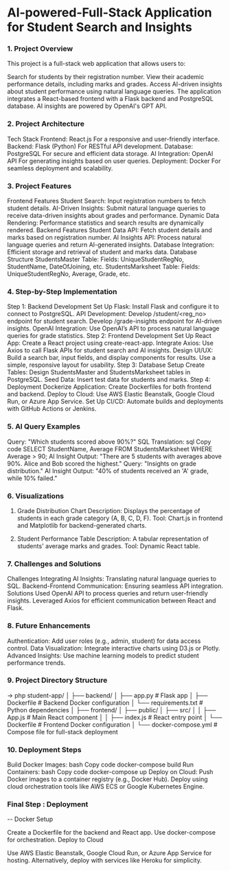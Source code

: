 # AI-powered-Full-Stack Application for Student Search and Insights


### 1. Project Overview
This project is a full-stack web application that allows users to:

Search for students by their registration number.
View their academic performance details, including marks and grades.
Access AI-driven insights about student performance using natural language queries.
The application integrates a React-based frontend with a Flask backend and PostgreSQL database. AI insights are powered by OpenAI's GPT API.

### 2. Project Architecture
Tech Stack
Frontend: React.js
For a responsive and user-friendly interface.
Backend: Flask (Python)
For RESTful API development.
Database: PostgreSQL
For secure and efficient data storage.
AI Integration: OpenAI API
For generating insights based on user queries.
Deployment: Docker
For seamless deployment and scalability.


### 3. Project Features
Frontend Features
Student Search: Input registration numbers to fetch student details.
AI-Driven Insights: Submit natural language queries to receive data-driven insights about grades and performance.
Dynamic Data Rendering: Performance statistics and search results are dynamically rendered.
Backend Features
Student Data API: Fetch student details and marks based on registration number.
AI Insights API: Process natural language queries and return AI-generated insights.
Database Integration: Efficient storage and retrieval of student and marks data.
Database Structure
StudentsMaster Table:
Fields: UniqueStudentRegNo, StudentName, DateOfJoining, etc.
StudentsMarksheet Table:
Fields: UniqueStudentRegNo, Average, Grade, etc.

### 4. Step-by-Step Implementation
Step 1: Backend Development
Set Up Flask:
Install Flask and configure it to connect to PostgreSQL.
API Development:
Develop /student/<reg_no> endpoint for student search.
Develop /grade-insights endpoint for AI-driven insights.
OpenAI Integration:
Use OpenAI’s API to process natural language queries for grade statistics.
Step 2: Frontend Development
Set Up React App:
Create a React project using create-react-app.
Integrate Axios:
Use Axios to call Flask APIs for student search and AI insights.
Design UI/UX:
Build a search bar, input fields, and display components for results.
Use a simple, responsive layout for usability.
Step 3: Database Setup
Create Tables:
Design StudentsMaster and StudentsMarksheet tables in PostgreSQL.
Seed Data:
Insert test data for students and marks.
Step 4: Deployment
Dockerize Application:
Create Dockerfiles for both frontend and backend.
Deploy to Cloud:
Use AWS Elastic Beanstalk, Google Cloud Run, or Azure App Service.
Set Up CI/CD:
Automate builds and deployments with GitHub Actions or Jenkins.

### 5. AI Query Examples
Query: "Which students scored above 90%?"
SQL Translation:
sql
Copy code
SELECT StudentName, Average FROM StudentsMarksheet WHERE Average > 90;
AI Insight Output:
"There are 5 students with averages above 90%. Alice and Bob scored the highest."
Query: "Insights on grade distribution."
AI Insight Output:
"40% of students received an 'A' grade, while 10% failed."
### 6. Visualizations
1. Grade Distribution Chart
Description: Displays the percentage of students in each grade category (A, B, C, D, F).
Tool: Chart.js in frontend and Matplotlib for backend-generated charts.

 2. Student Performance Table
Description: A tabular representation of students' average marks and grades.
Tool: Dynamic React table.
### 7. Challenges and Solutions
Challenges
Integrating AI Insights: Translating natural language queries to SQL.
Backend-Frontend Communication: Ensuring seamless API integration.
Solutions
Used OpenAI API to process queries and return user-friendly insights.
Leveraged Axios for efficient communication between React and Flask.

### 8. Future Enhancements
Authentication:
Add user roles (e.g., admin, student) for data access control.
Data Visualization:
Integrate interactive charts using D3.js or Plotly.
Advanced Insights:
Use machine learning models to predict student performance trends.

### 9. Project Directory Structure
-> php
student-app/
│
├── backend/
│   ├── app.py            # Flask app
│   ├── Dockerfile        # Backend Docker configuration
│   └── requirements.txt  # Python dependencies
│
├── frontend/
│   ├── public/
│   ├── src/
│   │   ├── App.js         # Main React component
│   │   ├── index.js       # React entry point
│   └── Dockerfile         # Frontend Docker configuration
│
└── docker-compose.yml    # Compose file for full-stack deployment


### 10. Deployment Steps
Build Docker Images:
bash
Copy code
docker-compose build
Run Containers:
bash
Copy code
docker-compose up
Deploy on Cloud:
Push Docker images to a container registry (e.g., Docker Hub).
Deploy using cloud orchestration tools like AWS ECS or Google Kubernetes Engine.



### Final Step : Deployment
-- Docker Setup

Create a Dockerfile for the backend and React app.
Use docker-compose for orchestration.
Deploy to Cloud

Use AWS Elastic Beanstalk, Google Cloud Run, or Azure App Service for hosting.
Alternatively, deploy with services like Heroku for simplicity.
